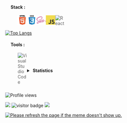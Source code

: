 
<!-- **eitherwiser/eitherwiser** is a ✨ _special_ ✨ repository because its `README.md` (this file) appears on your GitHub profile. -->


 ####  <span>&ensp;&ensp;</span> Stack :

> <img align="left" alt="HTML5" width="30px" src="https://raw.githubusercontent.com/github/explore/80688e429a7d4ef2fca1e82350fe8e3517d3494d/topics/html/html.png" />
> <img align="left" alt="CSS3" width="30px" src="https://raw.githubusercontent.com/github/explore/80688e429a7d4ef2fca1e82350fe8e3517d3494d/topics/css/css.png" />
> <img align="left" alt="Sass" width="30px" src="https://raw.githubusercontent.com/github/explore/80688e429a7d4ef2fca1e82350fe8e3517d3494d/topics/sass/sass.png" />
> <img align="left" alt="JavaScript" width="30px" src="https://raw.githubusercontent.com/github/explore/80688e429a7d4ef2fca1e82350fe8e3517d3494d/topics/javascript/javascript.png" />
> <!--<img align="left" alt="React" width="30px" src="https://raw.githubusercontent.com/github/explore/80688e429a7d4ef2fca1e82350fe8e3517d3494d/topics/react/react.png" />-->
> <img align="left" alt="React" width="30px" src="https://reactjs.org/favicon.ico" />

<br><br>

[![Top Langs](https://github-readme-stats.vercel.app/api/top-langs/?username=anuraghazra&hide_title=true&layout=compact&theme=github_dark&hide_border=true)](https://github.com/anuraghazra/github-readme-stats) <span>&ensp;&ensp;&ensp;&ensp;&ensp;&ensp;&ensp;&ensp;&ensp;&ensp;&ensp;&ensp;&ensp;&ensp;</span>

####  <span>&ensp;&ensp;</span> Tools :
> <!--<img alt="Visual Studio Code" width="30px" src="https://raw.githubusercontent.com/github/explore/80688e429a7d4ef2fca1e82350fe8e3517d3494d/topics/visual-studio-code/visual-studio-code.png" /> -->
> <img align="left" alt="Visual Studio Code" width="30px" src="https://code.visualstudio.com/favicon.ico" />

<br><br>


<details> <summary><b> &nbsp;Statistics</b></summary>

<a>
<img height="100" align="left" src="https://github-readme-stats.vercel.app/api?hide_title=true&hide=stars&username=eitherwiser&show_icons=true&theme=github_dark&hide_border=true" />
</a>
<a href="https://git.io/streak-stats">
<img height="140"  align="right" width=400 src="http://github-readme-streak-stats.herokuapp.com?user=eitherwiser&theme=github-dark&hide_border=true&date_format=%5BY.%5Dn.j&ring=4C8EDA&dates=4099DD&stroke=143466" />
 </a>         



<img height="280" width="800" src="https://activity-graph.herokuapp.com/graph?username=eitherwiser&hide_border=true&color=4099DD&bg_color=0D1117&line=4C8EDA&theme=react-dark" />
          (https://github.com/ashutosh00710/github-readme-activity-graph)

 
 </details>
 
<span>&ensp;</span> 
<br><br>

![Profile views](https://gpvc.arturio.dev/eitherwiser)

<p align="right">
 
<img src="https://komarev.com/ghpvc/?username=eitherwiser&style=plastic&label=Views&color=orange"><img>
<img src="https://visitor-badge.glitch.me/badge?page_id=eitherwiser.eitherwiser&right_color=teal&label=Views" alt="visitor badge"/>
<img src="https://badges.pufler.dev/visits/eitherwiser/eitherwiser?color=teal&logo=github" />
</p>

<a href="https://github.com/techytushar/random-memer"><img src='https://random-memer.herokuapp.com/' title="Meme" alt="Please refresh the page if the meme doesn't show up." height="400"></a>







 
<!--
Here are some ideas to get you started:

- 🔭 I’m currently working on ...
- 🌱 I’m currently learning ...
- 👯 I’m looking to collaborate on ...
- 🤔 I’m looking for help with ...
- 💬 Ask me about ...
- 📫 How to reach me: ...
- 😄 Pronouns: ...
- ⚡ Fun fact: ...
-->
